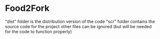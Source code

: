 # Food2Fork
"dist" folder is the distribution version of the code
"scr" folder contains the source code for the project
other files can be ignored (but will be needed for the code to function properly)

